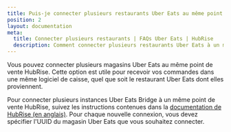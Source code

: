 ```yaml
---
title: Puis-je connecter plusieurs restaurants Uber Eats au même point de vente HubRise ?
position: 2
layout: documentation
meta:
  title: Connecter plusieurs restaurants | FAQs Uber Eats | HubRise
  description: Comment connecter plusieurs restaurants Uber Eats à un même point de vente HubRise, et recevoir toutes les commandes dans la même caisse.
---
```


Vous pouvez connecter plusieurs magasins Uber Eats au même point de vente HubRise. Cette option est utile pour recevoir vos commandes dans une même logiciel de caisse, quel que soit le restaurant Uber Eats dont elles proviennent.

Pour connecter plusieurs instances Uber Eats Bridge à un même point de vente HubRise, suivez les instructions contenues dans la [documentation de HubRise (en anglais)](/docs/faqs/connect-multiple-instances-same-app/). Pour chaque nouvelle connexion, vous devez spécifier l'UUID du magasin Uber Eats que vous souhaitez connecter.
